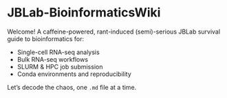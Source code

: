 # JBLab-BioinformaticsWiki

Welcome! A caffeine-powered, rant-induced (semi)-serious JBLab survival guide to bioinformatics for:
- Single-cell RNA-seq analysis
- Bulk RNA-seq workflows
- SLURM & HPC job submission
- Conda environments and reproducibility

Let’s decode the chaos, one `.md` file at a time.

